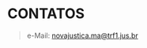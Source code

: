 # CONTATOS

>  <span><i class="fa-solid fa-envelopes-bulk"></i></span> e-Mail: novajustica.ma@trf1.jus.br